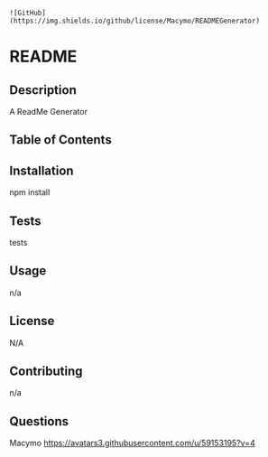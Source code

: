
	![GitHub](https://img.shields.io/github/license/Macymo/READMEGenerator)
# README

## Description 
A ReadMe Generator

## Table of Contents



## Installation
npm install

## Tests
tests

## Usage
n/a

## License
N/A

## Contributing
n/a

## Questions
Macymo
https://avatars3.githubusercontent.com/u/59153195?v=4

